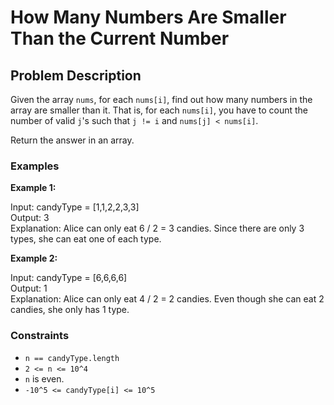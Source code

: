 # How Many Numbers Are Smaller Than the Current Number

## Problem Description

Given the array `nums`, for each `nums[i]`, find out how many numbers in the array are smaller than it. That is, for each `nums[i]`, you have to count the number of valid `j`'s such that `j != i` and `nums[j] < nums[i]`.

Return the answer in an array.

### Examples

**Example 1:**

Input: candyType = [1,1,2,2,3,3] <br>
Output: 3 <br>
Explanation: Alice can only eat 6 / 2 = 3 candies. Since there are only 3 types, she can eat one of each type.


**Example 2:**

Input: candyType = [6,6,6,6] <br>
Output: 1 <br>
Explanation: Alice can only eat 4 / 2 = 2 candies. Even though she can eat 2 candies, she only has 1 type.


### Constraints

- `n == candyType.length`
- `2 <= n <= 10^4`
- `n` is even.
- `-10^5 <= candyType[i] <= 10^5`
